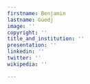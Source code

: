 ```yaml
---
firstname: Benjamin
lastname: Guedj
image: ''
copyright: ''
title_and_institution: ''
presentation: ''
linkedin: ''
twitter: ''
wikipedia: ''

---
```

